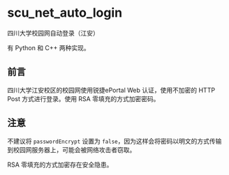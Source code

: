 # scu_net_auto_login
四川大学校园网自动登录（江安）

有 Python 和 C++ 两种实现。

## 前言

四川大学江安校区的校园网使用锐捷ePortal Web 认证，使用不加密的 HTTP Post 方式进行登录。使用 RSA 零填充的方式加密密码。

## 注意

不建议将 `passwordEncrypt` 设置为 `false`，因为这样会将密码以明文的方式传输到校园网服务器上，可能会被网络攻击者窃取。

RSA 零填充的方式加密存在安全隐患。
